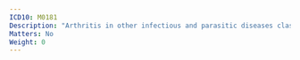 ```yaml
---
ICD10: M0181
Description: "Arthritis in other infectious and parasitic diseases classified elsewhere: Shoulder region"
Matters: No
Weight: 0
---
```


